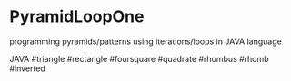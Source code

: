 # PyramidLoopOne
programming pyramids/patterns using iterations/loops in JAVA language

JAVA #triangle #rectangle #foursquare #quadrate #rhombus #rhomb #inverted
